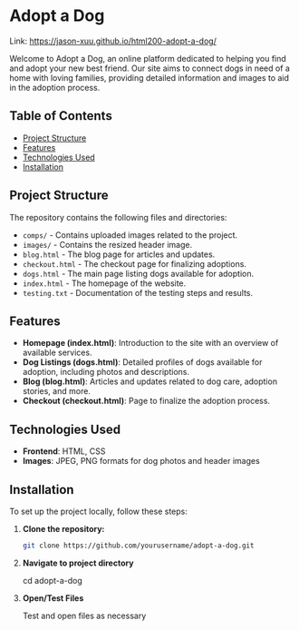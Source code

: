 # Adopt a Dog

Link: https://jason-xuu.github.io/html200-adopt-a-dog/

Welcome to Adopt a Dog, an online platform dedicated to helping you find and adopt your new best friend. Our site aims to connect dogs in need of a home with loving families, providing detailed information and images to aid in the adoption process.

## Table of Contents

- [Project Structure](#project-structure)
- [Features](#features)
- [Technologies Used](#technologies-used)
- [Installation](#installation)

## Project Structure

The repository contains the following files and directories:

- `comps/` - Contains uploaded images related to the project.
- `images/` - Contains the resized header image.
- `blog.html` - The blog page for articles and updates.
- `checkout.html` - The checkout page for finalizing adoptions.
- `dogs.html` - The main page listing dogs available for adoption.
- `index.html` - The homepage of the website.
- `testing.txt` - Documentation of the testing steps and results.

## Features

- **Homepage (index.html)**: Introduction to the site with an overview of available services.
- **Dog Listings (dogs.html)**: Detailed profiles of dogs available for adoption, including photos and descriptions.
- **Blog (blog.html)**: Articles and updates related to dog care, adoption stories, and more.
- **Checkout (checkout.html)**: Page to finalize the adoption process.

## Technologies Used

- **Frontend**: HTML, CSS
- **Images**: JPEG, PNG formats for dog photos and header images

## Installation

To set up the project locally, follow these steps:

1. **Clone the repository:**

   ```bash
   git clone https://github.com/yourusername/adopt-a-dog.git

2. **Navigate to project directory**

   cd adopt-a-dog

3. **Open/Test Files**

   Test and open files as necessary
